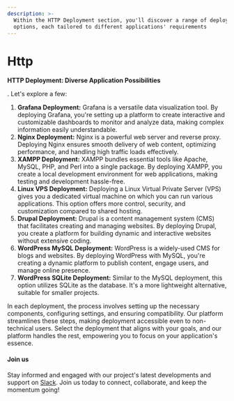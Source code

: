 ```yaml
---
description: >-
  Within the HTTP Deployment section, you'll discover a range of deployment
  options, each tailored to different applications' requirements
---
```


# Http

**HTTP Deployment: Diverse Application Possibilities**

. Let's explore a few:

1. **Grafana Deployment:** Grafana is a versatile data visualization tool. By deploying Grafana, you're setting up a platform to create interactive and customizable dashboards to monitor and analyze data, making complex information easily understandable.
2. **Nginx Deployment:** Nginx is a powerful web server and reverse proxy. Deploying Nginx ensures smooth delivery of web content, optimizing performance, and handling high traffic loads effectively.
3. **XAMPP Deployment:** XAMPP bundles essential tools like Apache, MySQL, PHP, and Perl into a single package. By deploying XAMPP, you create a local development environment for web applications, making testing and development hassle-free.
4. **Linux VPS Deployment:** Deploying a Linux Virtual Private Server (VPS) gives you a dedicated virtual machine on which you can run various applications. This option offers more control, security, and customization compared to shared hosting.
5. **Drupal Deployment:** Drupal is a content management system (CMS) that facilitates creating and managing websites. By deploying Drupal, you create a platform for building dynamic and interactive websites without extensive coding.
6. **WordPress MySQL Deployment:** WordPress is a widely-used CMS for blogs and websites. By deploying WordPress with MySQL, you're creating a dynamic platform to publish content, engage users, and manage online presence.
7. **WordPress SQLite Deployment:** Similar to the MySQL deployment, this option utilizes SQLite as the database. It's a more lightweight alternative, suitable for smaller projects.

In each deployment, the process involves setting up the necessary components, configuring settings, and ensuring compatibility. Our platform streamlines these steps, making deployment accessible even to non-technical users. Select the deployment that aligns with your goals, and our platform handles the rest, empowering you to focus on your application's essence.

#### Join us

Stay informed and engaged with our project's latest developments and support on [Slack](https://app.slack.com/client/T04QS32JX6E/C04QKEWE146). Join us today to connect, collaborate, and keep the momentum going!&#x20;
